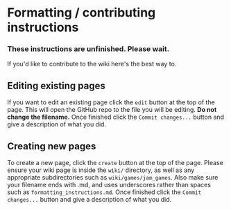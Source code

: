 # Formatting / contributing instructions

### These instructions are unfinished. Please wait.

If you'd like to contribute to the wiki here's the best way to.

## Editing existing pages
If you want to edit an existing page click the `edit` button at the top of the page. This will open the GitHub repo to the file you will be editing. **Do not change the filename.** Once finished click the `Commit changes...` button and give a description of what you did.

## Creating new pages
To create a new page, click the `create` button at the top of the page. Please ensure your wiki page is inside the `wiki/` directory, as well as any appropriate subdirectories such as `wiki/games/jam_games`. Also make sure your filename ends with .md, and uses underscores rather than spaces such as `formatting_instructions.md`. Once finished click the `Commit changes...` button and give a description of what you did.
